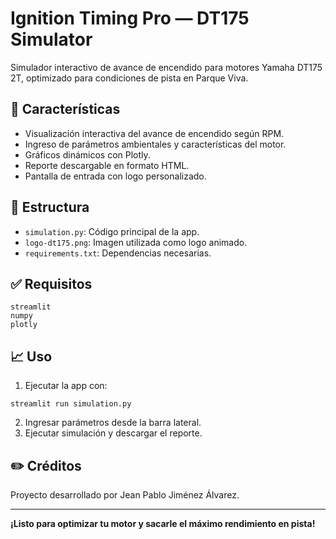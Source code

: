# Ignition Timing Pro — DT175 Simulator

Simulador interactivo de avance de encendido para motores Yamaha DT175 2T, optimizado para condiciones de pista en Parque Viva.

## 🚀 Características
- Visualización interactiva del avance de encendido según RPM.
- Ingreso de parámetros ambientales y características del motor.
- Gráficos dinámicos con Plotly.
- Reporte descargable en formato HTML.
- Pantalla de entrada con logo personalizado.

## 📂 Estructura
- `simulation.py`: Código principal de la app.
- `logo-dt175.png`: Imagen utilizada como logo animado.
- `requirements.txt`: Dependencias necesarias.

## ✅ Requisitos
```
streamlit
numpy
plotly
```

## 📈 Uso
1. Ejecutar la app con:
```
streamlit run simulation.py
```
2. Ingresar parámetros desde la barra lateral.
3. Ejecutar simulación y descargar el reporte.

## ✏️ Créditos
Proyecto desarrollado por Jean Pablo Jiménez Álvarez.

---

**¡Listo para optimizar tu motor y sacarle el máximo rendimiento en pista!**
